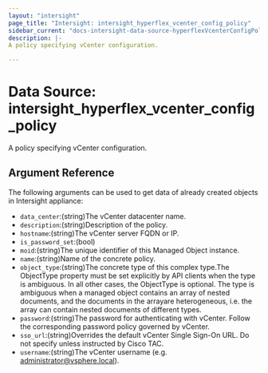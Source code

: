 ```yaml
---
layout: "intersight"
page_title: "Intersight: intersight_hyperflex_vcenter_config_policy"
sidebar_current: "docs-intersight-data-source-hyperflexVcenterConfigPolicy"
description: |-
A policy specifying vCenter configuration.

---
```


# Data Source: intersight_hyperflex_vcenter_config_policy
A policy specifying vCenter configuration.

## Argument Reference
The following arguments can be used to get data of already created objects in Intersight appliance:
* `data_center`:(string)The vCenter datacenter name.
* `description`:(string)Description of the policy.
* `hostname`:(string)The vCenter server FQDN or IP.
* `is_password_set`:(bool)
* `moid`:(string)The unique identifier of this Managed Object instance.
* `name`:(string)Name of the concrete policy.
* `object_type`:(string)The concrete type of this complex type.The ObjectType property must be set explicitly by API clients when the type is ambiguous. In all other cases, the ObjectType is optional. The type is ambiguous when a managed object contains an array of nested documents, and the documents in the arrayare heterogeneous, i.e. the array can contain nested documents of different types.
* `password`:(string)The password for authenticating with vCenter. Follow the corresponding password policy governed by vCenter.
* `sso_url`:(string)Overrides the default vCenter Single Sign-On URL. Do not specify unless instructed by Cisco TAC.
* `username`:(string)The vCenter username (e.g. administrator@vsphere.local).
